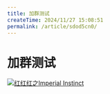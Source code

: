 ```yaml
---
title: 加群测试
createTime: 2024/11/27 15:08:51
permalink: /article/sdod5cn0/
---
```


# 加群测试

<a target="_blank" href="https://qm.qq.com/cgi-bin/qm/qr?k=9aZFNtanCclEgPBOJ1-roFQJQuLrDJfp&jump_from=webapi&authKey=PxI6kKL5uOEGx5gS0lwwv0YVto8fyxFSmdPmk8oLth6RHVZErmyZT+3AvPVqWpOS"><img border="0" src="//pub.idqqimg.com/wpa/images/group.png" alt="红红红之Imperial Instinct" title="红红红之Imperial Instinct"></a>
